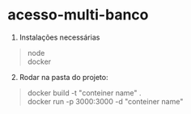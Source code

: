 # acesso-multi-banco

1. Instalações necessárias
> node </br>
> docker </br>

2. Rodar na pasta do projeto:
> docker build -t "conteiner name" .</br>
> docker run -p 3000:3000 -d "conteiner name"
